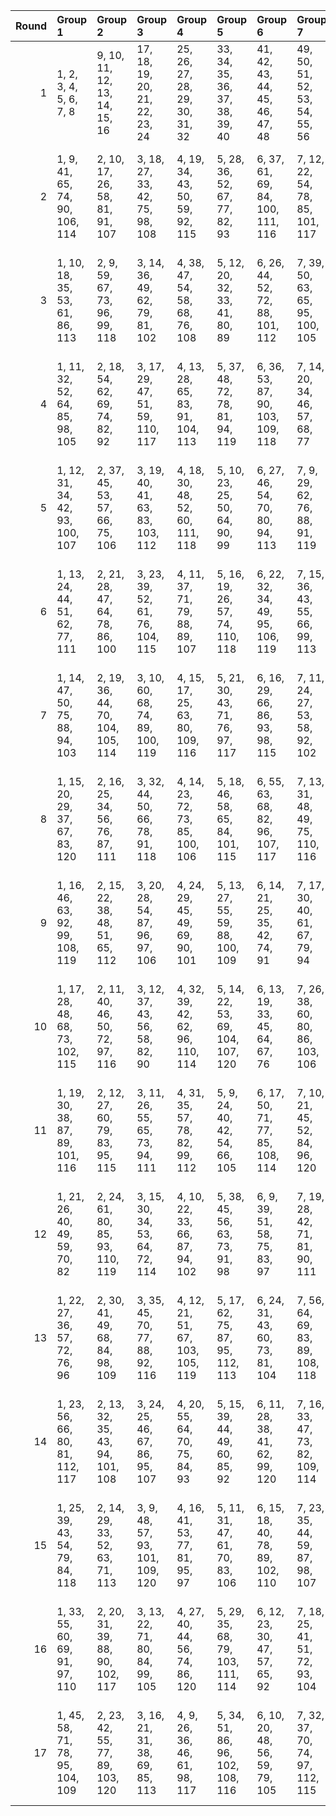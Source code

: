 |   Round | Group 1                         | Group 2                          | Group 3                         | Group 4                          | Group 5                          | Group 6                          | Group 7                         | Group 8                         | Group 9                           | Group 10                          | Group 11                          | Group 12                         | Group 13                            | Group 14                               | Group 15                               |
|--------:|:--------------------------------|:---------------------------------|:--------------------------------|:---------------------------------|:---------------------------------|:---------------------------------|:--------------------------------|:--------------------------------|:----------------------------------|:----------------------------------|:----------------------------------|:---------------------------------|:------------------------------------|:---------------------------------------|:---------------------------------------|
|       1 | 1, 2, 3, 4, 5, 6, 7, 8          | 9, 10, 11, 12, 13, 14, 15, 16    | 17, 18, 19, 20, 21, 22, 23, 24  | 25, 26, 27, 28, 29, 30, 31, 32   | 33, 34, 35, 36, 37, 38, 39, 40   | 41, 42, 43, 44, 45, 46, 47, 48   | 49, 50, 51, 52, 53, 54, 55, 56  | 57, 58, 59, 60, 61, 62, 63, 64  | 65, 66, 67, 68, 69, 70, 71, 72    | 73, 74, 75, 76, 77, 78, 79, 80    | 81, 82, 83, 84, 85, 86, 87, 88    | 89, 90, 91, 92, 93, 94, 95, 96   | 97, 98, 99, 100, 101, 102, 103, 104 | 105, 106, 107, 108, 109, 110, 111, 112 | 113, 114, 115, 116, 117, 118, 119, 120 |
|       2 | 1, 9, 41, 65, 74, 90, 106, 114  | 2, 10, 17, 26, 58, 81, 91, 107   | 3, 18, 27, 33, 42, 75, 98, 108  | 4, 19, 34, 43, 50, 59, 92, 115   | 5, 28, 36, 52, 67, 77, 82, 93    | 6, 37, 61, 69, 84, 100, 111, 116 | 7, 12, 22, 54, 78, 85, 101, 117 | 8, 15, 31, 46, 56, 62, 71, 103  | 11, 20, 35, 51, 60, 66, 76, 109   | 13, 23, 29, 38, 70, 95, 102, 118  | 14, 30, 39, 45, 55, 86, 112, 119  | 16, 40, 48, 64, 80, 88, 96, 104  | 21, 44, 53, 68, 83, 94, 99, 110     | 24, 32, 47, 63, 72, 79, 87, 120        | 25, 49, 57, 73, 89, 97, 105, 113       |
|       3 | 1, 10, 18, 35, 53, 61, 86, 113  | 2, 9, 59, 67, 73, 96, 99, 118    | 3, 14, 36, 49, 62, 79, 81, 102  | 4, 38, 47, 54, 58, 68, 76, 108   | 5, 12, 20, 32, 33, 41, 80, 89    | 6, 26, 44, 52, 72, 88, 101, 112  | 7, 39, 50, 63, 65, 95, 100, 105 | 8, 16, 30, 51, 70, 78, 90, 107  | 11, 22, 25, 45, 82, 103, 110, 115 | 13, 21, 37, 46, 60, 87, 93, 114   | 15, 19, 27, 77, 84, 91, 106, 117  | 17, 31, 64, 66, 92, 97, 111, 120 | 23, 28, 40, 43, 69, 75, 109, 119    | 24, 34, 48, 55, 71, 74, 83, 98         | 29, 42, 56, 57, 85, 94, 104, 116       |
|       4 | 1, 11, 32, 52, 64, 85, 98, 105  | 2, 18, 54, 62, 69, 74, 82, 92    | 3, 17, 29, 47, 51, 59, 110, 117 | 4, 13, 28, 65, 83, 91, 104, 113  | 5, 37, 48, 72, 78, 81, 94, 119   | 6, 36, 53, 87, 90, 103, 109, 118 | 7, 14, 20, 34, 46, 57, 68, 77   | 8, 19, 35, 49, 58, 80, 100, 120 | 9, 22, 43, 63, 70, 86, 89, 111    | 10, 31, 40, 55, 76, 95, 101, 114  | 12, 25, 38, 44, 61, 71, 75, 96    | 15, 23, 26, 45, 79, 93, 97, 108  | 16, 42, 50, 60, 67, 84, 102, 112    | 21, 27, 39, 41, 66, 73, 107, 116       | 24, 30, 33, 56, 88, 99, 106, 115       |
|       5 | 1, 12, 31, 34, 42, 93, 100, 107 | 2, 37, 45, 53, 57, 66, 75, 106   | 3, 19, 40, 41, 63, 83, 103, 112 | 4, 18, 30, 48, 52, 60, 111, 118  | 5, 10, 23, 25, 50, 64, 90, 99    | 6, 27, 46, 54, 70, 80, 94, 113   | 7, 9, 29, 62, 76, 88, 91, 119   | 8, 13, 17, 39, 72, 82, 89, 98   | 11, 49, 67, 74, 87, 104, 108, 117 | 14, 24, 38, 59, 78, 84, 97, 114   | 15, 35, 47, 69, 81, 96, 105, 115  | 16, 22, 28, 44, 55, 58, 79, 116  | 20, 36, 71, 73, 86, 92, 101, 110    | 21, 32, 56, 61, 65, 77, 102, 109       | 26, 33, 43, 51, 68, 85, 95, 120        |
|       6 | 1, 13, 24, 44, 51, 62, 77, 111  | 2, 21, 28, 47, 64, 78, 86, 100   | 3, 23, 39, 52, 61, 76, 104, 115 | 4, 11, 37, 71, 79, 88, 89, 107   | 5, 16, 19, 26, 57, 74, 110, 118  | 6, 22, 32, 34, 49, 95, 106, 119  | 7, 15, 36, 43, 55, 66, 99, 113  | 8, 12, 29, 40, 53, 73, 84, 108  | 9, 18, 31, 45, 50, 68, 80, 87     | 10, 38, 42, 72, 83, 92, 109, 117  | 14, 17, 41, 56, 60, 70, 96, 101   | 20, 25, 58, 69, 94, 98, 112, 114 | 27, 35, 48, 63, 67, 85, 90, 97      | 30, 46, 75, 82, 91, 102, 105, 120      | 33, 54, 59, 65, 81, 93, 103, 116       |
|       7 | 1, 14, 47, 50, 75, 88, 94, 103  | 2, 19, 36, 44, 70, 104, 105, 114 | 3, 10, 60, 68, 74, 89, 100, 119 | 4, 15, 17, 25, 63, 80, 109, 116  | 5, 21, 30, 43, 71, 76, 97, 117   | 6, 16, 29, 66, 86, 93, 98, 115   | 7, 11, 24, 27, 53, 58, 92, 102  | 8, 18, 32, 38, 55, 57, 67, 81   | 9, 28, 35, 56, 72, 84, 95, 110    | 12, 26, 39, 48, 69, 77, 87, 99    | 13, 34, 54, 61, 73, 90, 112, 120  | 20, 40, 45, 62, 65, 85, 107, 118 | 22, 31, 37, 41, 52, 59, 91, 108     | 23, 33, 46, 49, 78, 83, 96, 111        | 42, 51, 64, 79, 82, 101, 106, 113      |
|       8 | 1, 15, 20, 29, 37, 67, 83, 120  | 2, 16, 25, 34, 56, 76, 87, 111   | 3, 32, 44, 50, 66, 78, 91, 118  | 4, 14, 23, 72, 73, 85, 100, 106  | 5, 18, 46, 58, 65, 84, 101, 115  | 6, 55, 63, 68, 82, 96, 107, 117  | 7, 13, 31, 48, 49, 75, 110, 116 | 8, 9, 21, 33, 79, 92, 104, 112  | 10, 24, 28, 39, 57, 70, 103, 108  | 11, 30, 36, 42, 59, 69, 80, 95    | 12, 19, 52, 62, 86, 94, 97, 109   | 17, 38, 43, 53, 74, 88, 93, 105  | 22, 40, 47, 60, 77, 90, 98, 113     | 26, 35, 41, 54, 64, 71, 102, 119       | 27, 45, 51, 61, 81, 89, 99, 114        |
|       9 | 1, 16, 46, 63, 92, 99, 108, 119 | 2, 15, 22, 38, 48, 51, 65, 112   | 3, 20, 28, 54, 87, 96, 97, 106  | 4, 24, 29, 45, 49, 69, 90, 101   | 5, 13, 27, 55, 59, 88, 100, 109  | 6, 14, 21, 25, 35, 42, 74, 91    | 7, 17, 30, 40, 61, 67, 79, 94   | 8, 10, 36, 41, 75, 85, 111, 115 | 9, 23, 32, 53, 60, 71, 82, 116    | 11, 19, 39, 56, 68, 78, 93, 113   | 12, 50, 70, 76, 81, 98, 110, 120  | 18, 37, 44, 64, 73, 95, 103, 117 | 26, 34, 47, 62, 66, 84, 89, 104     | 31, 33, 58, 72, 77, 86, 105, 118       | 43, 52, 57, 80, 83, 102, 107, 114      |
|      10 | 1, 17, 28, 48, 68, 73, 102, 115 | 2, 11, 40, 46, 50, 72, 97, 116   | 3, 12, 37, 43, 56, 58, 82, 90   | 4, 32, 39, 42, 62, 96, 110, 114  | 5, 14, 22, 53, 69, 104, 107, 120 | 6, 13, 19, 33, 45, 64, 67, 76    | 7, 26, 38, 60, 80, 86, 103, 106 | 8, 25, 59, 66, 77, 83, 101, 119 | 9, 20, 30, 44, 81, 100, 108, 113  | 10, 27, 47, 49, 71, 93, 112, 118  | 15, 21, 54, 57, 88, 95, 98, 111   | 16, 24, 35, 52, 65, 75, 89, 117  | 18, 34, 70, 79, 85, 91, 99, 109     | 23, 31, 36, 51, 63, 74, 84, 94         | 29, 41, 55, 61, 78, 87, 92, 105        |
|      11 | 1, 19, 30, 38, 87, 89, 101, 116 | 2, 12, 27, 60, 79, 83, 95, 115   | 3, 11, 26, 55, 65, 73, 94, 111  | 4, 31, 35, 57, 78, 82, 99, 112   | 5, 9, 24, 40, 42, 54, 66, 105    | 6, 17, 50, 71, 77, 85, 108, 114  | 7, 10, 21, 45, 52, 84, 96, 120  | 8, 44, 63, 69, 76, 93, 102, 106 | 13, 18, 36, 47, 56, 97, 107, 119  | 14, 28, 37, 51, 80, 92, 98, 118   | 15, 32, 59, 68, 75, 86, 90, 104   | 16, 20, 43, 49, 61, 72, 91, 103  | 22, 29, 39, 46, 64, 74, 81, 109     | 23, 34, 41, 58, 67, 88, 110, 113       | 25, 33, 48, 53, 62, 70, 100, 117       |
|      12 | 1, 21, 26, 40, 49, 59, 70, 82   | 2, 24, 61, 80, 85, 93, 110, 119  | 3, 15, 30, 34, 53, 64, 72, 114  | 4, 10, 22, 33, 66, 87, 94, 102   | 5, 38, 45, 56, 63, 73, 91, 98    | 6, 9, 39, 51, 58, 75, 83, 97     | 7, 19, 28, 42, 71, 81, 90, 111  | 8, 20, 47, 52, 74, 95, 99, 116  | 11, 18, 29, 43, 77, 96, 100, 112  | 12, 17, 35, 46, 55, 104, 106, 118 | 13, 41, 50, 57, 69, 79, 86, 117   | 14, 31, 44, 54, 67, 89, 109, 115 | 16, 23, 27, 37, 62, 68, 101, 105    | 25, 36, 60, 65, 78, 88, 108, 120       | 32, 48, 76, 84, 92, 103, 107, 113      |
|      13 | 1, 22, 27, 36, 57, 72, 76, 96   | 2, 30, 41, 49, 68, 84, 98, 109   | 3, 35, 45, 70, 77, 88, 92, 116  | 4, 12, 21, 51, 67, 103, 105, 119 | 5, 17, 62, 75, 87, 95, 112, 113  | 6, 24, 31, 43, 60, 73, 81, 104   | 7, 56, 64, 69, 83, 89, 108, 118 | 8, 11, 23, 48, 54, 86, 91, 114  | 9, 19, 25, 37, 47, 55, 85, 102    | 10, 29, 34, 44, 65, 80, 82, 97    | 13, 20, 26, 42, 53, 63, 78, 115   | 14, 32, 40, 58, 93, 99, 111, 117 | 15, 28, 33, 50, 61, 74, 101, 107    | 16, 18, 39, 59, 71, 94, 106, 120       | 38, 46, 52, 66, 79, 90, 100, 110       |
|      14 | 1, 23, 56, 66, 80, 81, 112, 117 | 2, 13, 32, 35, 43, 94, 101, 108  | 3, 24, 25, 46, 67, 86, 95, 107  | 4, 20, 55, 64, 70, 75, 84, 93    | 5, 15, 39, 44, 49, 60, 85, 92    | 6, 11, 28, 38, 41, 62, 99, 120   | 7, 16, 33, 47, 73, 82, 109, 114 | 8, 22, 42, 61, 68, 88, 97, 118  | 9, 17, 27, 34, 52, 69, 78, 103    | 10, 30, 37, 54, 63, 77, 104, 110  | 12, 45, 59, 72, 74, 102, 111, 113 | 14, 18, 26, 76, 83, 90, 105, 116 | 19, 31, 53, 65, 79, 96, 98, 119     | 21, 29, 36, 48, 50, 58, 89, 106        | 40, 51, 57, 71, 87, 91, 100, 115       |
|      15 | 1, 25, 39, 43, 54, 79, 84, 118  | 2, 14, 29, 33, 52, 63, 71, 113   | 3, 9, 48, 57, 93, 101, 109, 120 | 4, 16, 41, 53, 77, 81, 95, 97    | 5, 11, 31, 47, 61, 70, 83, 106   | 6, 15, 18, 40, 78, 89, 102, 110  | 7, 23, 35, 44, 59, 87, 98, 107  | 8, 28, 34, 45, 60, 94, 105, 117 | 10, 19, 32, 46, 51, 69, 73, 88    | 12, 24, 36, 64, 68, 91, 112, 116  | 13, 30, 58, 66, 74, 85, 96, 103   | 17, 37, 42, 49, 65, 76, 86, 99   | 20, 27, 38, 50, 82, 104, 111, 119   | 21, 55, 62, 72, 80, 90, 108, 115       | 22, 26, 56, 67, 75, 92, 100, 114       |
|      16 | 1, 33, 55, 60, 69, 91, 97, 110  | 2, 20, 31, 39, 88, 90, 102, 117  | 3, 13, 22, 71, 80, 84, 99, 105  | 4, 27, 40, 44, 56, 74, 86, 120   | 5, 29, 35, 68, 79, 103, 111, 114 | 6, 12, 23, 30, 47, 57, 65, 92    | 7, 18, 25, 41, 51, 72, 93, 104  | 8, 24, 26, 37, 50, 96, 109, 113 | 9, 38, 49, 64, 77, 94, 107, 115   | 10, 43, 62, 67, 78, 98, 106, 116  | 11, 21, 34, 63, 75, 81, 101, 118  | 14, 19, 48, 61, 66, 82, 95, 108  | 15, 42, 52, 58, 70, 73, 87, 119     | 16, 17, 32, 36, 45, 54, 83, 100        | 28, 46, 53, 59, 76, 85, 89, 112        |
|      17 | 1, 45, 58, 71, 78, 95, 104, 109 | 2, 23, 42, 55, 77, 89, 103, 120  | 3, 16, 21, 31, 38, 69, 85, 113  | 4, 9, 26, 36, 46, 61, 98, 117    | 5, 34, 51, 86, 96, 102, 108, 116 | 6, 10, 20, 48, 56, 59, 79, 105   | 7, 32, 37, 70, 74, 97, 112, 115 | 8, 14, 27, 43, 64, 65, 87, 110  | 11, 17, 33, 44, 57, 84, 90, 119   | 12, 18, 28, 49, 63, 66, 88, 114   | 13, 25, 40, 52, 68, 81, 92, 106   | 15, 24, 41, 76, 82, 94, 100, 118 | 19, 29, 54, 60, 72, 75, 99, 107     | 22, 30, 35, 50, 62, 73, 83, 93         | 39, 47, 53, 67, 80, 91, 101, 111       |